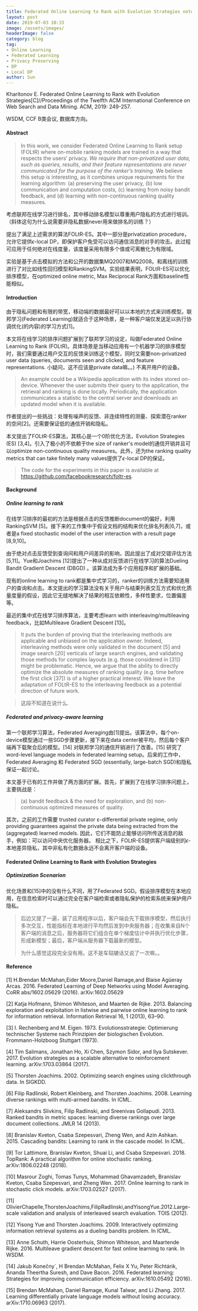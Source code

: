 ```yaml
---
title: Federated Online Learning to Rank with Evolution Strategies notes
layout: post
date: 2019-07-03 10:33
image: /assets/images/
headerImage: false
category: blog
tag:
- Online Learning
- Federated Learning
- Privacy Preserving
- DP
- Local DP
author: Sun
---
```


Kharitonov E. Federated Online Learning to Rank with Evolution Strategies[C]//Proceedings of the Twelfth ACM International Conference on Web Search and Data Mining. ACM, 2019: 249-257.

WSDM, CCF B类会议, 数据库方向。

#### Abstract

> In this work, we consider Federated Online Learning to Rank setup (FOLtR) where on-mobile ranking models are trained in a way that respects the users’ privacy. *We require that non-privatized user data, such as queries, results, and their feature representations are never communicated for the purpose of the ranker’s training.* We believe this setup is interesting, as it combines unique requirements for the learning algorithm: (a) preserving the user privacy, (b) low communication and computation costs, (c) learning from noisy bandit feedback, and (d) learning with non-continuous ranking quality measures.

考虑联邦在线学习进行排名，其中移动排名模型以尊重用户隐私的方式进行培训。（斜体这句为什么说需要非隐私数据never用来做排名的训练？）

提出了满足上述需求的算法FOLtR-ES。其中一部分是privatization procedure，允许它提供$\epsilon$-local DP，即保护客户免受可以访问通信消息的对手的攻击。此过程可应用于任何绝对在线度量，该度量采用有限多个值或可离散化为有限域。

实验是基于点击模拟的方法和公开的数据集MQ2007和MQ2008。和离线的训练进行了对比如线性回归模型和RankingSVM。实验结果表明，FOLtR-ES可以优化排序模型，在optimized online metric, Max Reciprocal Rank方面和baseline性能相似。



#### Introduction

由于隐私问题和有限的带宽，移动端的数据最好可以以本地的方式来训练模型。联邦学习(Federated Learning)就适合于这种场景，是一种客户端仅发送足以执行协调优化(的内容)的学习方式[1]。

本文将在线学习的排序问题扩展到了联邦学习的设定，叫做Federated Online Learning to Rank (FOLtR)。具体场景是当移动应用有一个机器学习的排序模型时，我们需要通过用户交互的反馈来训练这个模型，同时又需要non-privatized user data (queries, documents seen and clicked, and feature representations. 小疑问，这不应该是private data嘛。。) 不离开用户的设备。

> An example could be a Wikipedia application with its index stored on-device. Whenever the user submits their query to the application, the retrieval and ranking is done locally. Periodically, the application communicates a statistic to the central server and downloads an updated model when it is available.

作者提出的一些挑战：处理有噪声的反馈、非连续特性的测量、探索潜在ranker的空间[2]。还需要保证低的通信开销和隐私。

本文提出了FOLtR-ES算法，其核心是一个0阶优化方法，Evolution Strategies (ES) [3,4]。引入了极小的不依赖于the size of ranker's model的通信开销并且可以optimize non-continuous quality measures。此外，还为the ranking quality metrics that can take
finitely many values提供了$\epsilon$-local DP的保证。

> The code for the experiments in this paper is available at https://github.com/facebookresearch/foltr-es.

#### Background

##### Online learning to rank

在线学习排序的最初的方法是根据点击的反馈推断document的偏好，利用RankingSVM [5]。接下来的工作集中于假设文档的结构来优化排名列表[6,7]，或者是a fixed stochastic model of the user interaction with a result page [8,9,10]。

由于绝对点击反馈受到查询间和用户间差异的影响，因此提出了成对交错评估方法[5,11]。Yue和Joachims [12]提出了一种从成对反馈进行在线学习的算法Dueling Bandit Gradient Descent (DBGD) 。该算法成为多个应用程序和扩展的基础。

现有的online learning to rank都是集中式学习的，ranker的训练方法需要知道用户的查询和点击。本文提出的学习算法没有关于用户与结果列表交互方式和优化质量度量的假设，因此它无缝地解决了结果的相互依赖性，多样性要求，位置偏差等。

最近的集中式在线学习排序算法，主要考虑learn with interleaving/multileaving feedback，比如Multileave Gradient Descent [13]。

> It puts the burden of proving that the interleaving methods are applicable and unbiased on the application owner. Indeed, interleaving methods were only validated in the document [5] and image search [20] verticals of large search engines, and validating those methods for complex layouts (e.g. those considered in [31]) might be problematic. Hence, we argue that the ability to directly optimize the absolute measures of ranking quality (e.g. time before the first click [37]) is of a higher practical interest. We leave the adaptation of FOLtR-ES to the interleaving feedback as a potential direction of future work.

> 这段不知道在说什么.

##### Federated and privacy-aware learning

第一个联邦学习算法，Federated Averaging由[1]提出。该算法中，每个on-device模型通过一些SGD步骤更新，接下来在data center被平均，然后每个客户端再下载聚合后的模型。[14] 对联邦学习的通信开销进行了改善。[15] 研究了word-level language models in federated learning setup。后来的工作中，Federated Averaging 和 Federated SGD (essentially, large-batch SGD)和隐私保证一起讨论。

本文基于已有的工作并做了两方面的扩展。首先，扩展到了在线学习排序问题上，主要挑战是：

> (a) bandit feedback & the need for exploration, and (b) non-continuous optimized measures of quality.

其次，之前的工作需要 trusted curator ε-differential private regime, only providing guarantees against the private data being extracted from the (aggregated) learned models. 因此，它们不能防止能够访问所传送消息的敌手，例如：可以访问中央优化服务器。 相比之下，FOLtR-ES提供客户端级别的$\epsilon$-本地差异隐私，其中非私有化数据永远不会离开客户端的设备。

#### Federated Online Learning to Rank with Evolution Strategies

##### Optimization Scenarion

优化场景和[15]中的没有什么不同，用了Federated SGD。假设排序模型在本地应用，在信息检索时可以通过完全在客户端检索或者隐私保护的检索系统来保护用户隐私。

> 后边又提了一遍，装了应用程序以后，客户端会先下载排序模型，然后执行多次交互，性能指标在本地进行平均然后发到中央服务器；在收集来自N个客户端的消息之后，服务器将它们组合在单个梯度估计中并执行优化步骤，形成新模型；最后，客户端从服务器下载最新的模型。
>
> 为什么感觉这段完全没有用。这不是车轱辘话又说了一次嘛。。









#### Reference

[1] H.Brendan McMahan,Eider Moore,Daniel Ramage,and Blaise Agüeray Arcas. 2016. Federated Learning of Deep Networks using Model Averaging. CoRR abs/1602.05629 (2016). arXiv:1602.05629 

[2] Katja Hofmann, Shimon Whiteson, and Maarten de Rijke. 2013. Balancing exploration and exploitation in listwise and pairwise online learning to rank for information retrieval. Information Retrieval 16, 1 (2013), 63–90. 

[3] I. Rechenberg and M. Eigen. 1973. Evolutionsstrategie: Optimierung technischer Systeme nach Prinzipien der biologischen Evolution. Frommann-Holzboog Stuttgart (1973). 

[4] Tim Salimans, Jonathan Ho, Xi Chen, Szymon Sidor, and Ilya Sutskever. 2017. Evolution strategies as a scalable alternative to reinforcement learning. arXiv:1703.03864 (2017). 

[5] Thorsten Joachims. 2002. Optimizing search engines using clickthrough data. In SIGKDD. 

[6] Filip Radlinski, Robert Kleinberg, and Thorsten Joachims. 2008. Learning diverse rankings with multi-armed bandits. In ICML. 

[7] Aleksandrs Slivkins, Filip Radlinski, and Sreenivas Gollapudi. 2013. Ranked bandits in metric spaces: learning diverse rankings over large document collections. JMLR 14 (2013). 

[8] Branislav Kveton, Csaba Szepesvari, Zheng Wen, and Azin Ashkan. 2015. Cascading bandits: Learning to rank in the cascade model. In ICML. 

[9] Tor Lattimore, Branislav Kveton, Shuai Li, and Csaba Szepesvari. 2018. TopRank: A practical algorithm for online stochastic ranking. arXiv:1806.02248 (2018). 

[10] Masrour Zoghi, Tomas Tunys, Mohammad Ghavamzadeh, Branislav Kveton, Csaba Szepesvari, and Zheng Wen. 2017. Online learning to rank in stochastic click models. arXiv:1703.02527 (2017). 

[11] OlivierChapelle,ThorstenJoachims,FilipRadlinski,andYisongYue.2012.Large-scale validation and analysis of interleaved search evaluation. TOIS (2012). 

[12] Yisong Yue and Thorsten Joachims. 2009. Interactively optimizing information retrieval systems as a dueling bandits problem. In ICML. 

[13] Anne Schuth, Harrie Oosterhuis, Shimon Whiteson, and Maartende Rijke. 2016. Multileave gradient descent for fast online learning to rank. In WSDM. 

[14] Jakub Konečny`, H Brendan McMahan, Felix X Yu, Peter Richtárik, Ananda Theertha Suresh, and Dave Bacon. 2016. Federated learning: Strategies for improving communication efficiency. arXiv:1610.05492 (2016). 

[15] Brendan McMahan, Daniel Ramage, Kunal Talwar, and Li Zhang. 2017. Learning differentially private language models without losing accuracy. arXiv:1710.06963 (2017). 